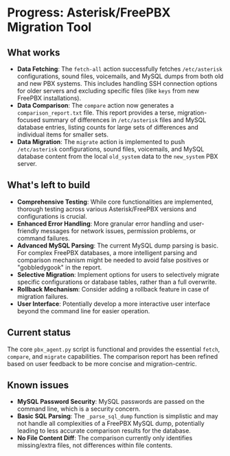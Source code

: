 # Progress: Asterisk/FreePBX Migration Tool

## What works
*   **Data Fetching**: The `fetch-all` action successfully fetches `/etc/asterisk` configurations, sound files, voicemails, and MySQL dumps from both old and new PBX systems. This includes handling SSH connection options for older servers and excluding specific files (like `keys` from new FreePBX installations).
*   **Data Comparison**: The `compare` action now generates a `comparison_report.txt` file. This report provides a terse, migration-focused summary of differences in `/etc/asterisk` files and MySQL database entries, listing counts for large sets of differences and individual items for smaller sets.
*   **Data Migration**: The `migrate` action is implemented to push `/etc/asterisk` configurations, sound files, voicemails, and MySQL database content from the local `old_system` data to the `new_system` PBX server.

## What's left to build
*   **Comprehensive Testing**: While core functionalities are implemented, thorough testing across various Asterisk/FreePBX versions and configurations is crucial.
*   **Enhanced Error Handling**: More granular error handling and user-friendly messages for network issues, permission problems, or command failures.
*   **Advanced MySQL Parsing**: The current MySQL dump parsing is basic. For complex FreePBX databases, a more intelligent parsing and comparison mechanism might be needed to avoid false positives or "gobbledygook" in the report.
*   **Selective Migration**: Implement options for users to selectively migrate specific configurations or database tables, rather than a full overwrite.
*   **Rollback Mechanism**: Consider adding a rollback feature in case of migration failures.
*   **User Interface**: Potentially develop a more interactive user interface beyond the command line for easier operation.

## Current status
The core `pbx_agent.py` script is functional and provides the essential `fetch`, `compare`, and `migrate` capabilities. The comparison report has been refined based on user feedback to be more concise and migration-centric.

## Known issues
*   **MySQL Password Security**: MySQL passwords are passed on the command line, which is a security concern.
*   **Basic SQL Parsing**: The `_parse_sql_dump` function is simplistic and may not handle all complexities of a FreePBX MySQL dump, potentially leading to less accurate comparison results for the database.
*   **No File Content Diff**: The comparison currently only identifies missing/extra files, not differences within file contents.
